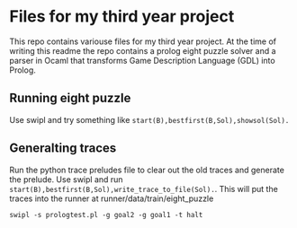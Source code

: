 # Files for my third year project
This repo contains variouse files for my third year project. At the time of writing this readme the repo contains a prolog eight puzzle solver and a parser  in Ocaml that transforms Game Description Language (GDL) into Prolog.
## Running eight puzzle
Use swipl and try something like ```start(B),bestfirst(B,Sol),showsol(Sol).```
## Generalting traces
Run the python trace preludes file to clear out the old traces and generate the prelude. Use swipl and run ```start(B),bestfirst(B,Sol),write_trace_to_file(Sol).```. This will put the traces into the runner at runner/data/train/eight_puzzle

```swipl -s prologtest.pl -g goal2 -g goal1 -t halt```
